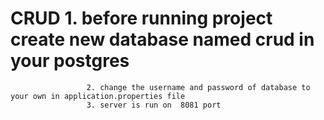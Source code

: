 # CRUD               1. before running project create new database named crud in your postgres     
                     2. change the username and password of database to your own in application.properties file  
                     3. server is run on  8081 port
